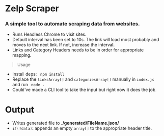 # Zelp Scraper

### A simple tool to automate scraping data from websites.

- Runs Headless Chrome to visit sites.
- Default interval has been set to 10s. The link will load most probably and moves to the next link. If not, increase the interval.
- Links and Category Headers needs to be in order for appropriate mapping.

> Usage

- Install deps: ` npm install`
- Replace the `linksArray[]` and `categoriesArray[]` manually in `index.js` and run ` node .`
- Could've made a CLI tool to take the input but right now it does the job.

# Output

- Writes generated file to **./generated/FileName.json/**
- `if(!data)`: appends an empty `array[]` to the appropriate header title.
